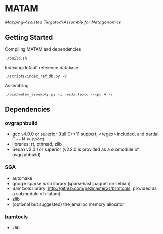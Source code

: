 # MATAM

*Mapping-Assisted Targeted-Assembly for Metagenomics* 

## Getting Started

Compiling MATAM and dependencies

`./build.sh`

Indexing default reference database

`./scripts/index_ref_db.py -v`

Assembling

`./bin/matam_assembly.py -i reads.fastq --cpu 4 -v`

## Dependencies

### ovgraphbuild

* gcc v4.9.0 or superior (full C++11 support, \<regex\> included, and partial C++14 support)
* libraries: rt, pthread, zlib
* Seqan v2.0.1 or superior (v2.2.0 is provided as a submodule of ovgraphbuild)

### SGA

* automake
* google sparse hash library (sparsehash paquet on debian)
* Bamtools library (http://github.com/pezmaster31/bamtools, provided as a submodule of matam)
* zlib
* (optional but suggested) the jemalloc memory allocator

### bamtools

* zlib
